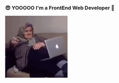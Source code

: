 ### 😎 YOOOOO I'm a FrontEnd Web Developer 🚬

<img src="https://github.com/amirmeimari/amirmeimari/blob/master/pish.gif" width="40%"/>


<!--
**amirmeimari/amirmeimari** is a ✨ _special_ ✨ repository because its `README.md` (this file) appears on your GitHub profile.

Here are some ideas to get you started:

- 🔭 I’m currently working on ...
- 🌱 I’m currently learning ...
- 👯 I’m looking to collaborate on ...
- 🤔 I’m looking for help with ...
- 💬 Ask me about ...
- 📫 How to reach me: ...
- 😄 Pronouns: ...
- ⚡ Fun fact: ...
-->
